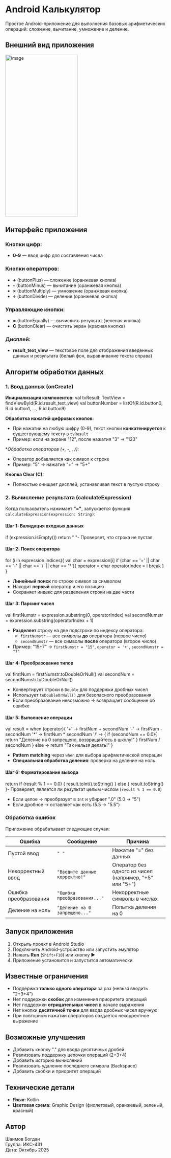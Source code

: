 # Android Калькулятор

Простое Android-приложение для выполнения базовых арифметических операций: сложение, вычитание, умножение и деление.

## Внешний вид приложения

<img width="227" height="506" alt="image" src="https://github.com/user-attachments/assets/a8633213-d230-4afc-b219-50c6f70de19c" />

## Интерфейс приложения

### Кнопки цифр:
- **0-9** — ввод цифр для составления числа 

### Кнопки операторов:
- **+** (buttonPlus) — сложение (оранжевая кнопка)
- **-** (buttonMinus) — вычитание (оранжевая кнопка)
- **×** (buttonMultiply) — умножение (оранжевая кнопка)
- **÷** (buttonDivide) — деление (оранжевая кнопка)

### Управляющие кнопки:
- **=** (buttonEqually) — вычислить результат (зеленая кнопка)
- **C** (buttonClear) — очистить экран (красная кнопка)

### Дисплей:
- **result_text_view** — текстовое поле для отображения введенных данных и результата (белый фон, выравнивание текста справа)

## Алгоритм обработки данных

### 1. Ввод данных (onCreate)

**Инициализация компонентов:**
val tvResult: TextView = findViewById(R.id.result_text_view)
val buttonNumber = listOf(R.id.button0, R.id.button1, ..., R.id.button9)

**Обработка нажатий цифровых кнопок:**
- При нажатии на любую цифру (0-9), текст кнопки **конкатенируется** к существующему тексту в `tvResult`
- Пример: если на экране "12", после нажатия "3" → "123"

**Обработка операторов (+, -, *, /):**
- Оператор добавляется как символ к строке
- Пример: "5" → нажатие "+" → "5+"

**Кнопка Clear (C):**
- Полностью очищает дисплей, устанавливая текст в пустую строку

### 2. Вычисление результата (calculateExpression)

Когда пользователь нажимает **"="**, запускается функция `calculateExpression(expression: String)`:

#### Шаг 1: Валидация входных данных
if (expression.isEmpty()) return " "- Проверяет, что строка не пустая

#### Шаг 2: Поиск оператора
for (i in expression.indices){
val char = expression[i]
if (char == '+' || char == '-' || char == '/' || char == '*'){
operator = char
operatorIndex = i
break
}
}
- **Линейный поиск** по строке символ за символом
- Находит **первый** оператор и его позицию
- Сохраняет индекс для разделения строки на две части

#### Шаг 3: Парсинг чисел
val firstNumstr = expression.substring(0, operatorIndex)
val secondNumstr = expression.substring(operatorIndex + 1)
- **Разделяет** строку на две подстроки по индексу оператора:
  - `firstNumstr` — все символы **до** оператора (первое число)
  - `secondNumstr` — все символы **после** оператора (второе число)
- Пример: "15+7" → `firstNumstr = "15"`, `operator = '+'`, `secondNumstr = "7"`

#### Шаг 4: Преобразование типов
val firstNum = firstNumstr.toDoubleOrNull()
val secondNum = secondNumstr.toDoubleOrNull()
- Конвертирует строки в `Double` для поддержки дробных чисел
- Использует `toDoubleOrNull()` для безопасного преобразования
- Если преобразование невозможно → возвращает сообщение об ошибке

#### Шаг 5: Выполнение операции
val result = when (operator){
'+' -> firstNum + secondNum
'-' -> firstNum - secondNum
'*' -> firstNum * secondNum
'/' -> {
if (secondNum == 0.0){
return "Деление на 0 запрещено, возвращайтесь в школу!"
}
firstNum / secondNum
}
else -> return "Так нельзя делать!"
}
- **Pattern matching** через `when` для выбора арифметической операции
- **Специальная обработка деления**: проверка на деление на ноль

#### Шаг 6: Форматирование вывода
return if (result % 1 == 0.0) {
result.toInt().toString()
} else {
result.toString()
}- Проверяет, является ли результат целым числом (`result % 1 == 0.0`)
- Если целое → преобразует в `Int` и убирает ".0" (5.0 → "5")
- Если дробное → оставляет как есть (5.5 → "5.5")

### Обработка ошибок

Приложение обрабатывает следующие случаи:

|         Ошибка        |           Сообщение           |                         Причина                        |
|-----------------------|-------------------------------|--------------------------------------------------------|
|      Пустой ввод      |             `" "`             |                   Нажатие "=" без данных               |
|    Некорректный ввод  | `"Введите данные корректно!"` | Оператор без одного из чисел (например, "+5" или "5+") |
| Ошибка преобразования |  `"Ошибка преобразования..."` |                 Некорректные символы в числах          |
|    Деление на ноль    | `"Деление на 0 запрещено..."` |                     Попытка деления на 0               |

## Запуск приложения

1. Открыть проект в Android Studio
2. Подключить Android-устройство или запустить эмулятор 
3. Нажать **Run** (`Shift+F10`) или кнопку ▶️
4. Приложение установится и запустится автоматически

## Известные ограничения

- Поддержка **только одного оператора** за раз (нельзя вводить "2+3+4")
- Нет поддержки **скобок** для изменения приоритета операций
- Нет поддержки **отрицательных чисел** в начале выражения
- Нет кнопки **десятичной точки** для ввода дробных чисел вручную
- При повторном нажатии операторов создается некорректное выражение

## Возможные улучшения

- Добавить кнопку "." для ввода десятичных дробей
- Реализовать поддержку цепочки операций (2+3+4)
- Добавить историю вычислений
- Реализовать удаление последнего символа (Backspace)
- Добавить скобки и приоритет операций

## Технические детали

- **Язык:** Kotlin
- **Цветовая схема:** Graphic Design (фиолетовый, оранжевый, зеленый, красный)

## Автор

Шаимов Богдан  
Группа: ИКС-431  
Дата: Октябрь 2025

